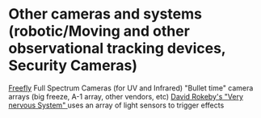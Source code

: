 # Other cameras and systems (robotic/Moving and other observational tracking devices, Security Cameras)

[Freefly](https://freeflysystems.com)
Full Spectrum Cameras (for UV and Infrared)
"Bullet time" camera arrays (big freeze, A-1 array, other vendors, etc)
[David Rokeby's "Very nervous System" ](https://www.wired.com/1995/03/rokeby/) uses an array of light sensors to trigger effects